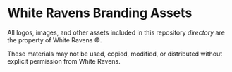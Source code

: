 # White Ravens Branding Assets

All logos, images, and other assets included in this repository *directory* are the property of White Ravens :copyright:.  

These materials may not be used, copied, modified, or distributed without explicit permission from White Ravens.
